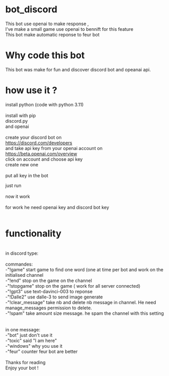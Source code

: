 # bot_discord

This bot use openai to make response , <br />
I've make a small game use openai to bennift for this feature <br />
This bot make automatic reponse to feur bot <br />

# Why code this bot 

This bot was make for fun and discover discord bot and opeanai api. <br />


# how use it ? 

install python (code with python 3.11) <br />
<br />
install with pip <br />
discord.py <br />
and openai <br />
<br />
create your discord bot on<br />
https://discord.com/developers<br />
and take api key from your openai account on <br />
https://beta.openai.com/overview<br />
click on account and choose api key <br />
create new one <br />
<br />
put all key in the bot <br />

just run <br />
<br />
now it work<br />
<br />
for work he need openai key and discord bot key<br />
<br />
# functionality <br />
<br />
in discord type: <br />
<br />
  commandes:<br />
    -"!game" start game to find one word (one at time per bot and work on the initialised channel<br />
    -"!end" stop on the game on the channel <br />
    -"!stopgame" stop on the game ( work for all server connected)<br />
    -"!gpt3" use text-davinci-003 to reponse <br />
    -"!Dalle2" use dalle-3 to send image generate<br />
    -"!clear_message" take nb and delete nb message in channel. He need manage_messages permission to delete.<br />
    -"!spam" take amount size message. he spam the channel with this setting<br />
   <br />
  <br />
  in one message:  <br />
    -"bot" just don't use it <br />
    -"toxic" said "I am here"<br />
    -"windows" why you use it <br />
    -"feur" counter feur bot are better<br />
    <br />
Thanks for reading<br />
Enjoy your bot !  <br />  
